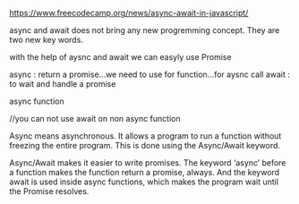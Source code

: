 https://www.freecodecamp.org/news/async-await-in-javascript/

async and await does not bring any new progremming concept. They are two new key words.

with the help of aysnc and await we can easyly use Promise

async : return a promise...we need to use for function...for aysnc call
await : to wait and handle a promise

async function

//you can not use await on non async function

Async means asynchronous. It allows a program to run a function without freezing the entire program. This is done using the Async/Await keyword.

Async/Await makes it easier to write promises. The keyword ‘async’ before a function makes the function return a promise, always. And the keyword await is used inside async functions, which makes the program wait until the Promise resolves.
